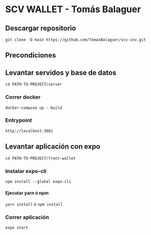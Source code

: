 # SCV WALLET - Tomás Balaguer

## Descargar repositorio

`git clone -b main https://github.com/TomasBalaguer/scv-inv.git`

## Precondiciones

## Levantar servidos y base de datos
`cd PATH-TO-PROJECT/server`

### Correr docker
`docker-compose up --build`

### Entrypoint

`http://localhost:3081`

## Levantar aplicación con expo

`cd PATH-TO-PROJECT/front-wallet`

###  Instalar expo-cli
`npm install --global expo-cli`

#### Ejecutar yarn ó npm
`yarn install` o `npm install`

### Correr aplicación

`expo start`